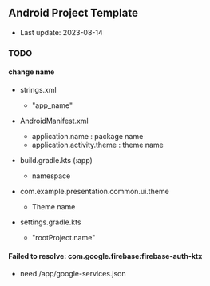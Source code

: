 ## Android Project Template

- Last update: 2023-08-14

### TODO

#### change name

- strings.xml
  - "app_name"

- AndroidManifest.xml
  - application.name : package name
  - application.activity.theme : theme name

- build.gradle.kts (:app) 
  - namespace

- com.example.presentation.common.ui.theme
  - Theme name

- settings.gradle.kts
  - "rootProject.name"

#### Failed to resolve: com.google.firebase:firebase-auth-ktx

- need /app/google-services.json
